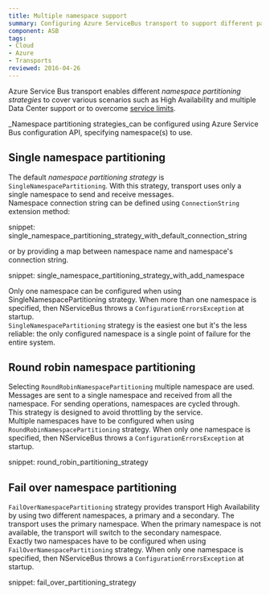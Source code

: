 ```yaml
---
title: Multiple namespace support
summary: Configuring Azure ServiceBus transport to support different partitioning strategies. 
component: ASB
tags:
- Cloud
- Azure
- Transports 
reviewed: 2016-04-26
---
```


Azure Service Bus transport enables different _namespace partitioning strategies_ to cover various scenarios such as High Availability and multiple Data Center support or to overcome [service limits](https://azure.microsoft.com/en-us/documentation/articles/service-bus-quotas/).  

_Namespace partitioning strategies_can be configured using Azure Service Bus configuration API, specifying namespace(s) to use.

## Single namespace partitioning

The default _namespace partitioning strategy_ is `SingleNamespacePartitioning`. With this strategy, transport uses only a single namespace to send and receive messages.  
Namespace connection string can be defined using `ConnectionString` extension method:

snippet: single_namespace_partitioning_strategy_with_default_connection_string

or by providing a map between namespace name and namespace's connection string.  

snippet: single_namespace_partitioning_strategy_with_add_namespace

Only one namespace can be configured when using SingleNamespacePartitioning strategy. When more than one namespace is specified, then NServiceBus throws a `ConfigurationErrorsException` at startup.   
`SingleNamespacePartitioning` strategy is the easiest one but it's the less reliable: the only configured namespace is a single point of failure for the entire system.

## Round robin namespace partitioning

Selecting `RoundRobinNamespacePartitioning` multiple namespace are used. Messages are sent to a single namespace and received from all the namespace. For sending operations, namespaces are cycled through.  
This strategy is designed to avoid throttling by the service.   
Multiple namespaces have to be configured when using `RoundRobinNamespacePartitioning` strategy. When only one namespace is specified, then NServiceBus throws a `ConfigurationErrorsException` at startup.
 
snippet: round_robin_partitioning_strategy

## Fail over namespace partitioning

`FailOverNamespacePartitioning` strategy provides transport High Availability by using two different namespaces, a primary and a secondary. The transport uses the primary namespace. When the primary namespace is not available, the transport will switch to the secondary namespace.   
Exactly two namespaces have to be configured when using `FailOverNamespacePartitioning` strategy. When only one namespace is specified, then NServiceBus throws a `ConfigurationErrorsException` at startup.

snippet: fail_over_partitioning_strategy